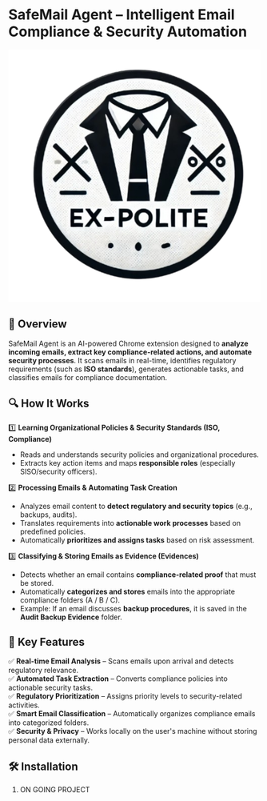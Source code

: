 # SafeMail Agent – Intelligent Email Compliance & Security Automation  

![LOGO](/assets/icon-80.png)


## 🚀 Overview  
SafeMail Agent is an AI-powered Chrome extension designed to **analyze incoming emails, extract key compliance-related actions, and automate security processes**. It scans emails in real-time, identifies regulatory requirements (such as **ISO standards**), generates actionable tasks, and classifies emails for compliance documentation.  

## 🔍 How It Works  
1️⃣ **Learning Organizational Policies & Security Standards (ISO, Compliance)**  
   - Reads and understands security policies and organizational procedures.  
   - Extracts key action items and maps **responsible roles** (especially SISO/security officers).  

2️⃣ **Processing Emails & Automating Task Creation**  
   - Analyzes email content to **detect regulatory and security topics** (e.g., backups, audits).  
   - Translates requirements into **actionable work processes** based on predefined policies.  
   - Automatically **prioritizes and assigns tasks** based on risk assessment.  

3️⃣ **Classifying & Storing Emails as Evidence (Evidences)**  
   - Detects whether an email contains **compliance-related proof** that must be stored.  
   - Automatically **categorizes and stores** emails into the appropriate compliance folders (A / B / C).  
   - Example: If an email discusses **backup procedures**, it is saved in the **Audit Backup Evidence** folder.  

## 🎯 Key Features  
✅ **Real-time Email Analysis** – Scans emails upon arrival and detects regulatory relevance.  
✅ **Automated Task Extraction** – Converts compliance policies into actionable security tasks.  
✅ **Regulatory Prioritization** – Assigns priority levels to security-related activities.  
✅ **Smart Email Classification** – Automatically organizes compliance emails into categorized folders.  
✅ **Security & Privacy** – Works locally on the user's machine without storing personal data externally.  

## 🛠️ Installation  
1. ON GOING PROJECT  
 
